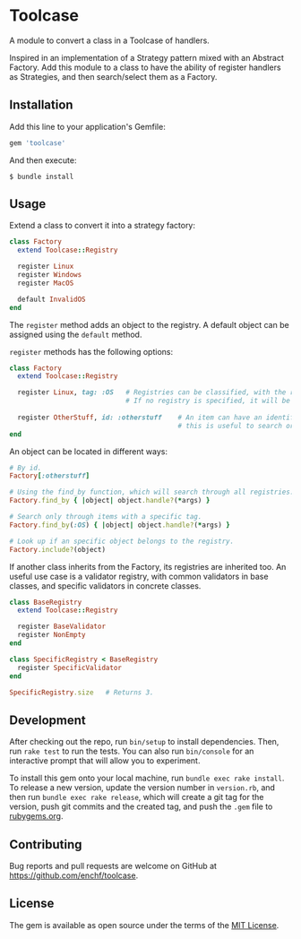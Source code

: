 # Toolcase

A module to convert a class in a Toolcase of handlers.

Inspired in an implementation of a Strategy pattern mixed with an Abstract Factory.
Add this module to a class to have the ability of register handlers as Strategies, and then search/select them as a Factory.

## Installation

Add this line to your application's Gemfile:

```ruby
gem 'toolcase'
```

And then execute:

    $ bundle install

## Usage

Extend a class to convert it into a strategy factory:

```ruby
class Factory
  extend Toolcase::Registry

  register Linux
  register Windows
  register MacOS

  default InvalidOS
end
```

The `register` method adds an object to the registry. A default object can be assigned using the `default` method.

`register` methods has the following options:

```ruby
class Factory
  extend Toolcase::Registry

  register Linux, tag: :OS   # Registries can be classified, with the registry option.
                             # If no registry is specified, it will be added to the default one.
  
  register OtherStuff, id: :otherstuff    # An item can have an identifier,
                                          # this is useful to search or replace the item.
end
```

An object can be located in different ways:

```ruby
# By id.
Factory[:otherstuff]

# Using the find_by function, which will search through all registries.
Factory.find_by { |object| object.handle?(*args) }

# Search only through items with a specific tag.
Factory.find_by(:OS) { |object| object.handle?(*args) }

# Look up if an specific object belongs to the registry.
Factory.include?(object)
```

If another class inherits from the Factory, its registries are inherited too.
An useful use case is a validator registry, with common validators in base classes,
and specific validators in concrete classes.

```ruby
class BaseRegistry
  extend Toolcase::Registry

  register BaseValidator
  register NonEmpty
end

class SpecificRegistry < BaseRegistry
  register SpecificValidator
end

SpecificRegistry.size   # Returns 3.
```


## Development

After checking out the repo, run `bin/setup` to install dependencies. Then, run `rake test` to run the tests. You can also run `bin/console` for an interactive prompt that will allow you to experiment.

To install this gem onto your local machine, run `bundle exec rake install`. To release a new version, update the version number in `version.rb`, and then run `bundle exec rake release`, which will create a git tag for the version, push git commits and the created tag, and push the `.gem` file to [rubygems.org](https://rubygems.org).

## Contributing

Bug reports and pull requests are welcome on GitHub at https://github.com/enchf/toolcase.

## License

The gem is available as open source under the terms of the [MIT License](https://opensource.org/licenses/MIT).
